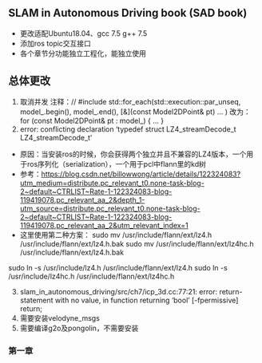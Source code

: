 ## SLAM in Autonomous Driving book (SAD book)

* 更改适配Ubuntu18.04、gcc 7.5 g++ 7.5
* 添加ros topic交互接口
* 各个章节分功能独立工程化，能独立使用
## 总体更改

1. 取消并发
   注释：// #include <execution>
   std::for_each(std::execution::par_unseq, model_.begin(), model_.end(), [&](const Model2DPoint& pt)
   ...
   )
   改为：
   for (const Model2DPoint& pt : model_)
   {
   ...
   }
2. error: conflicting declaration ‘typedef struct LZ4_streamDecode_t LZ4_streamDecode_t’

* 原因：当安装ros的时候，你会获得两个独立并且不兼容的LZ4版本，一个用于ros序列化（serialization），一个用于pcl中flann里的kd树
* 参考：https://blog.csdn.net/billowwong/article/details/122324083?utm_medium=distribute.pc_relevant_t0.none-task-blog-2~default~CTRLIST~Rate-1-122324083-blog-119419078.pc_relevant_aa_2&depth_1-utm_source=distribute.pc_relevant_t0.none-task-blog-2~default~CTRLIST~Rate-1-122324083-blog-119419078.pc_relevant_aa_2&utm_relevant_index=1
* 这里使用第二种方案：
  sudo mv /usr/include/flann/ext/lz4.h /usr/include/flann/ext/lz4.h.bak
  sudo mv /usr/include/flann/ext/lz4hc.h /usr/include/flann/ext/lz4.h.bak

sudo ln -s /usr/include/lz4.h /usr/include/flann/ext/lz4.h
sudo ln -s /usr/include/lz4hc.h /usr/include/flann/ext/lz4hc.h

3. slam_in_autonomous_driving/src/ch7/icp_3d.cc:77:21: error: return-statement with no value, in function returning ‘bool’ [-fpermissive]
   return;
4. 需要安装velodyne_msgs
5. 需要编译g2o及pongolin，不需要安装

### 第一章
